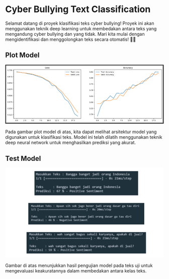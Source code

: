 # Cyber Bullying Text Classification

Selamat datang di proyek klasifikasi teks cyber bullying! Proyek ini akan menggunakan teknik deep learning untuk membedakan antara teks yang mengandung cyber bullying dan yang tidak. Mari kita mulai dengan mengidentifikasi dan menggolongkan teks secara otomatis! 🚀😊

## Plot Model
<p>
  <img src='https://github.com/wildanmjjhd29/Cyber-Bullying-Text-Classification/blob/main/plot%20model.png' alt='plot width='500px>
</p>

Pada gambar plot model di atas, kita dapat melihat arsitektur model yang digunakan untuk klasifikasi teks. Model ini telah dilatih menggunakan teknik deep neural network untuk menghasilkan prediksi yang akurat.

## Test Model
<p align='center'>
  <img src="https://github.com/wildanmjjhd29/Cyber-Bullying-Text-Classification/blob/main/test%20model.png" alt="Smiley face" width="600px">
</p>


Gambar di atas menunjukkan hasil pengujian model pada teks uji untuk mengevaluasi keakuratannya dalam membedakan antara kelas teks.
